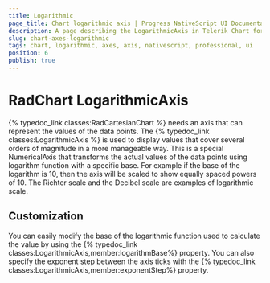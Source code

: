 ```yaml
---
title: Logarithmic
page_title: Chart logarithmic axis | Progress NativeScript UI Documentation
description: A page describing the LogarithmicAxis in Telerik Chart for NativeScript. This article explains the most important things you need to know before using Logarithmic axis.
slug: chart-axes-logarithmic
tags: chart, logarithmic, axes, axis, nativescript, professional, ui
position: 6
publish: true
---
```


# RadChart LogarithmicAxis

{% typedoc_link classes:RadCartesianChart %} needs an axis that can represent the values of the data points. The {% typedoc_link classes:LogarithmicAxis %} is used to display values that cover several orders of magnitude in a more manageable way. This is a special NumericalAxis that transforms the actual values of the data points using logarithm function with a specific base. For example if the base of the logarithm is 10, then the axis will be scaled to show equally spaced powers of 10. The Richter scale and the Decibel scale are examples of logarithmic scale.

## Customization

You can easily modify the base of the logarithmic function used to calculate the value by using the {% typedoc_link classes:LogarithmicAxis,member:logarithmBase%} property.  You can also specify the exponent step between the axis ticks with the {% typedoc_link classes:LogarithmicAxis,member:exponentStep%}  property.